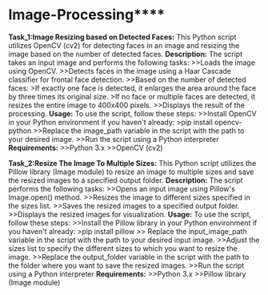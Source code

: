 # Image-Processing****
**Task_1:Image Resizing based on Detected Faces:**
                   This Python script utilizes OpenCV (cv2) for detecting faces in an image and resizing the image based on the number of detected faces.
**Description:**
        The script takes an input image and performs the following tasks:
            >>Loads the image using OpenCV.
            >>Detects faces in the image using a Haar Cascade classifier for frontal face detection.
            >>Based on the number of detected faces:
                >If exactly one face is detected, it enlarges the area around the face by three times its original size.
                >If no face or multiple faces are detected, it resizes the entire image to 400x400 pixels.
            >>Displays the result of the processing.
**Usage:**
      To use the script, follow these steps:
          >>Install OpenCV in your Python environment if you haven't already:
             >pip install opencv-python
          >>Replace the image_path variable in the script with the path to your desired image.
          >>Run the script using a Python interpreter
**Requirements:**
      >>Python 3.x
      >>OpenCV (cv2)

**Task_2:Resize The Image To Multiple Sizes:**
          This Python script utilizes the Pillow library (Image module) to resize an image to multiple sizes and save the resized images to a specified output folder.
**Description:**
      The script performs the following tasks:
           >>Opens an input image using Pillow's Image.open() method.
           >>Resizes the image to different sizes specified in the sizes list.
           >>Saves the resized images to a specified output folder.
           >>Displays the resized images for visualization.
**Usage:**
    To use the script, follow these steps:
       >>Install the Pillow library in your Python environment if you haven't already:
          >pip install pillow
       >> Replace the input_image_path variable in the script with the path to your desired input image.
       >>Adjust the sizes list to specify the different sizes to which you want to resize the image.
       >>Replace the output_folder variable in the script with the path to the folder where you want to save the resized images.
       >>Run the script using a Python interpreter
**Requirements:**
     >>Python 3.x
     >>Pillow library (Image module)
